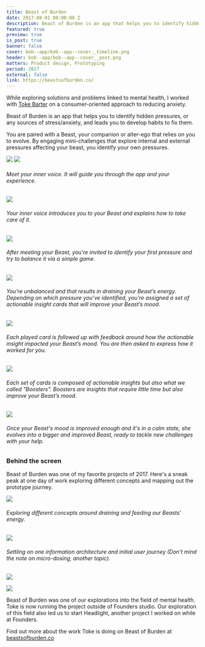 ```yaml
---
title: Beast of Burden
date: 2017-08-01 00:00:00 Z
description: Beast of Burden is an app that helps you to identify hidden pressures, or any sources of stress/anxiety, and leads you to develop habits to fix them.
featured: true
preview: true
is_post: true
banner: false
cover: bob--app/bob--app--cover__timeline.png
header: bob--app/bob--app--cover__post.png
matters: Product design, Prototyping
period: 2017
external: false
link: https://beastsofburden.co/
---
```


While exploring solutions and problems linked to mental health, I worked with [Toke Barter](https://www.linkedin.com/in/tokebarter/) on a consumer-oriented approach to reducing anxiety.

Beast of Burden is an app that helps you to identify hidden pressures, or any sources of stress/anxiety, and leads you to develop habits to fix them.

You are paired with a Beast, your companion or alter-ego that relies on you to evolve. By engaging mini-challenges that explore internal and external pressures affecting your beast, you identify your own pressures.

![](../../assets/images/posts/bob--app/bob--app--content--0.png)
![](../../assets/images/posts/bob--app/bob--app--content--1.png)

###### Meet your inner voice. It will guide you through the app and your experience.

![](../../assets/images/posts/bob--app/bob--app--content--2.png)

###### Your inner voice introduces you to your Beast and explains how to take care of it.

![](../../assets/images/posts/bob--app/bob--app--content--3.png)

###### After meeting your Beast, you're invited to identify your first pressure and try to balance it via a simple game.

![](../../assets/images/posts/bob--app/bob--app--content--4.png)

###### You're unbalanced and that results in draining your Beast’s energy. Depending on which pressure you’ve identified, you're assigned a set of actionable insight cards that will improve your Beast’s mood.

![](../../assets/images/posts/bob--app/bob--app--content--5.png)

###### Each played card is followed up with feedback around how the actionable insight impacted your Beast’s mood. You are then asked to express how it worked for you.

![](../../assets/images/posts/bob--app/bob--app--content--6.png)

###### Each set of cards is composed of actionable insights but also what we called "Boosters". Boosters are insights that require little time but also improve your Beast’s mood.

![](../../assets/images/posts/bob--app/bob--app--content--7.png)

###### Once your Beast's mood is improved enough and it's in a calm state, she evolves into a bigger and improved Beast, ready to tackle new challenges with your help.


### Behind the screen

Beast of Burden was one of my favorite projects of 2017. Here's a sneak peak at one day of work exploring different concepts and mapping out the prototype journey.

![](../../assets/images/posts/bob--app/bob--app--content--8.png)
###### Exploring different concepts around draining and feeding our Beasts’ energy.

![](../../assets/images/posts/bob--app/bob--app--content--9.png)

###### Settling on one information architecture and initial user journey (Don't mind the note on micro-dosing, another topic).

![](../../assets/images/posts/bob--app/bob--app--content--10.png)

![](../../assets/images/posts/bob--app/bob--app--content--11.png)

Beast of Burden was one of our explorations into the field of mental health. Toke is now running the project outside of Founders studio. Our exploration of this field also led us to start Headlight, another project I worked on while at Founders.

Find out more about the work Toke is doing on Beast of Burden at [beastsofburden.co](https://beastsofburden.co/)
